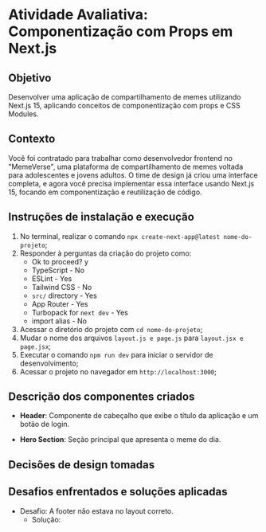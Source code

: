 # Atividade Avaliativa: Componentização com Props em Next.js

## Objetivo

Desenvolver uma aplicação de compartilhamento de memes utilizando Next.js 15, aplicando conceitos de componentização com props e CSS Modules.

## Contexto

Você foi contratado para trabalhar como desenvolvedor frontend no "MemeVerse", uma plataforma de compartilhamento de memes voltada para adolescentes e jovens adultos. O time de design já criou uma interface completa, e agora você precisa implementar essa interface usando Next.js 15, focando em componentização e reutilização de código.

## Instruções de instalação e execução

1. No terminal, realizar o comando `npx create-next-app@latest nome-do-projeto`;
2. Responder à perguntas da criação do projeto como:
    - Ok to proceed? y
    - TypeScript - No
    - ESLint - Yes
    - Tailwind CSS - No
    - `src/` directory - Yes
    - App Router - Yes
    - Turbopack for `next dev` - Yes
    - import alias - No
3. Acessar o diretório do projeto com `cd nome-do-projeto`;
4. Mudar o nome dos arquivos `layout.js e page.js` para `layout.jsx e page.jsx`;
5. Executar o comando `npm run dev` para iniciar o servidor de desenvolvimento;
6. Acessar o projeto no navegador em `http://localhost:3000`;

## Descrição dos componentes criados

- **Header**: Componente de cabeçalho que exibe o título da aplicação e um botão de login.

- **Hero Section**: Seção principal que apresenta o meme do dia.



## Decisões de design tomadas

## Desafios enfrentados e soluções aplicadas

- Desafio: A footer não estava no layout correto.
  - Solução: 